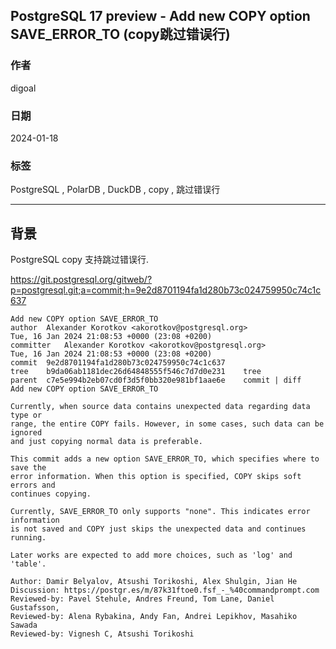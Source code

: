 ## PostgreSQL 17 preview - Add new COPY option SAVE_ERROR_TO (copy跳过错误行)       
                                            
### 作者                                            
digoal                                            
                                            
### 日期                                            
2024-01-18                                     
                                            
### 标签                                            
PostgreSQL , PolarDB , DuckDB , copy , 跳过错误行         
                                            
----                                            
                                            
## 背景       
PostgreSQL copy 支持跳过错误行.    
  
https://git.postgresql.org/gitweb/?p=postgresql.git;a=commit;h=9e2d8701194fa1d280b73c024759950c74c1c637  
  
```  
Add new COPY option SAVE_ERROR_TO  
author	Alexander Korotkov <akorotkov@postgresql.org>	  
Tue, 16 Jan 2024 21:08:53 +0000 (23:08 +0200)  
committer	Alexander Korotkov <akorotkov@postgresql.org>	  
Tue, 16 Jan 2024 21:08:53 +0000 (23:08 +0200)  
commit	9e2d8701194fa1d280b73c024759950c74c1c637  
tree	b9da06ab1181dec26d64848555f546c7d7d0e231	tree  
parent	c7e5e994b2eb07cd0f3d5f0bb320e981bf1aae6e	commit | diff  
Add new COPY option SAVE_ERROR_TO  
  
Currently, when source data contains unexpected data regarding data type or  
range, the entire COPY fails. However, in some cases, such data can be ignored  
and just copying normal data is preferable.  
  
This commit adds a new option SAVE_ERROR_TO, which specifies where to save the  
error information. When this option is specified, COPY skips soft errors and  
continues copying.  
  
Currently, SAVE_ERROR_TO only supports "none". This indicates error information  
is not saved and COPY just skips the unexpected data and continues running.  
  
Later works are expected to add more choices, such as 'log' and 'table'.  
  
Author: Damir Belyalov, Atsushi Torikoshi, Alex Shulgin, Jian He  
Discussion: https://postgr.es/m/87k31ftoe0.fsf_-_%40commandprompt.com  
Reviewed-by: Pavel Stehule, Andres Freund, Tom Lane, Daniel Gustafsson,  
Reviewed-by: Alena Rybakina, Andy Fan, Andrei Lepikhov, Masahiko Sawada  
Reviewed-by: Vignesh C, Atsushi Torikoshi  
```  
  
